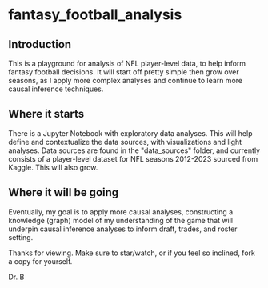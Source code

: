 # fantasy_football_analysis

## Introduction

This is a playground for analysis of NFL player-level data, to help inform fantasy football decisions. It will start off pretty simple then grow over seasons, as I apply more complex analyses and continue to learn more causal inference techniques.

## Where it starts

There is a Jupyter Notebook with exploratory data analyses. This will help define and contextualize the data sources, with visualizations and light analyses. Data sources are found in the "data_sources" folder, and currently consists of a player-level dataset for NFL seasons 2012-2023 sourced from Kaggle. This will also grow.

## Where it will be going

Eventually, my goal is to apply more causal analyses, constructing a knowledge (graph) model of my understanding of the game that will underpin causal inference analyses to inform draft, trades, and roster setting.

Thanks for viewing. Make sure to star/watch, or if you feel so inclined, fork a copy for yourself.

Dr. B
